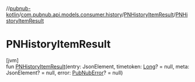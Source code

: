 //[pubnub-kotlin](../../../index.md)/[com.pubnub.api.models.consumer.history](../index.md)/[PNHistoryItemResult](index.md)/[PNHistoryItemResult](-p-n-history-item-result.md)

# PNHistoryItemResult

[jvm]\
fun [PNHistoryItemResult](-p-n-history-item-result.md)(entry: JsonElement, timetoken: [Long](https://kotlinlang.org/api/latest/jvm/stdlib/kotlin/-long/index.html)? = null, meta: JsonElement? = null, error: [PubNubError](../../com.pubnub.api/-pub-nub-error/index.md)? = null)
